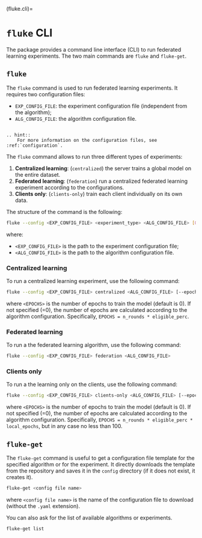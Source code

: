 (fluke.cli)=

# `fluke` CLI

The package provides a command line interface (CLI) to run federated learning experiments. 
The two main commands are `fluke` and `fluke-get`.

## `fluke`

The `fluke` command is used to run federated learning experiments. It requires two configuration files: 
- `EXP_CONFIG_FILE`: the experiment configuration file (independent from the algorithm);
- `ALG_CONFIG_FILE`: the algorithm configuration file.

```{eval-rst}

.. hint::
    For more information on the configuration files, see :ref:`configuration`.
```

The `fluke` command allows to run three different types of experiments:

1. **Centralized learning**: (`centralized`) the server trains a global model on the entire dataset.
2. **Federated learning**: (`federation`) run a centralized federated learning experiment according to the configurations.
3. **Clients only**: (`clients-only`) train each client individually on its own data.

The structure of the command is the following:

```bash
fluke --config <EXP_CONFIG_FILE> <experiment_type> <ALG_CONFIG_FILE> [OPTIONS]
```

where: 
- `<EXP_CONFIG_FILE>` is the path to the experiment configuration file;
- `<ALG_CONFIG_FILE>` is the path to the algorithm configuration file. 


### Centralized learning

To run a centralized learning experiment, use the following command:

```bash
fluke --config <EXP_CONFIG_FILE> centralized <ALG_CONFIG_FILE> [--epochs=<EPOCHS>]
```

where `<EPOCHS>` is the number of epochs to train the model (default is 0). If not specified (=0), the number of epochs are calculated according to the algorithm configuration. Specifically, `EPOCHS = n_rounds * eligible_perc`.

### Federated learning

To run a the federated learning algorithm, use the following command:

```bash
fluke --config <EXP_CONFIG_FILE> federation <ALG_CONFIG_FILE>
```

### Clients only

To run a the learning only on the clients, use the following command:

```bash
fluke --config <EXP_CONFIG_FILE> clients-only <ALG_CONFIG_FILE> [--epochs=<EPOCHS>]
```

where `<EPOCHS>` is the number of epochs to train the model (default is 0). If not specified (=0), the number of epochs are calculated according to the algorithm configuration. Specifically, `EPOCHS = n_rounds * eligible_perc * local_epochs`, but in any case no less than 100.

## `fluke-get`

The `fluke-get` command is useful to get a configuration file template for the specified algorithm or for the experiment.
It directly downloads the template from the repository and saves it in the `config` directory (if it does not exist, it creates it).

```bash
fluke-get <config file name>
```

where `<config file name>` is the name of the configuration file to download (without the `.yaml` extension).

You can also ask for the list of available algorithms or experiments.

```bash
fluke-get list
```
